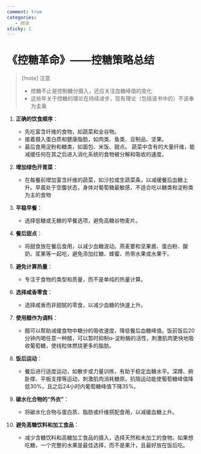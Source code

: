 ```yaml
---
comment: true
categories:
   - 阅读
sticky: 1
---
```

# 《控糖革命》——控糖策略总结
>[!note] 注意
> - 控糖不止是控制糖分摄入，还应关注血糖峰值的变化
> - 这些年关于控糖的理论在持续进步，现有理论（包括该书中的）不该奉为圭臬

1. **正确的饮食顺序**：
   - 先吃富含纤维的食物，如蔬菜和全谷物。
   - 接着摄入蛋白质和健康脂肪，如肉类、鱼类、豆制品、坚果。
   - 最后食用淀粉和糖类，如面包、米饭、甜点。
蔬菜中含有的大量纤维，能减缓任何在其之后进入消化系统的食物被分解和吸收的速度。

2. **增加绿色开胃菜**：
   - 在每餐前增加富含纤维的蔬菜，如沙拉或生蔬菜条，以减缓餐后血糖上升。早晨处于空腹状态，身体对葡萄糖最敏感，不适合吃以糖类和淀粉类为主的食物

3. **平稳早餐**：
   - 选择低糖或无糖的早餐选项，避免高糖谷物麦片。

4. **餐后甜点**：
   - 将甜食放在餐后食用，以减少血糖波动。燕麦要和坚果酱、蛋白粉、酸奶、浆果等一起吃，避免添加红糖、蜂蜜、热带水果或水果干。

5. **避免计算热量**：
   - 专注于食物的类型和质量，而不是单纯的热量计算。

6. **选择咸香零食**：
   - 选择咸香而非甜腻的零食，以减少血糖的快速上升。

7. **使用醋作为调料**：
   - 醋可以帮助减缓食物中糖分的吸收速度，降低餐后血糖峰值。饭前饭后20分钟内喝任意一种醋，可以暂时抑制α-淀粉酶的活性，刺激肌肉更快地吸收葡萄糖，使线粒体燃烧更多的脂肪。

8. **饭后运动**：
   - 餐后进行适度运动，如散步或力量训练，有助于稳定血糖水平。深蹲、俯卧撑、平板支撑等运动，刺激肌肉消耗糖原。抗阻运动能使葡萄糖峰值降低30%，且之后24小时内葡萄糖峰值下降35%。

9. **碳水化合物的“外衣”**：
   - 将碳水化合物与蛋白质、脂肪或纤维搭配食用，以减缓血糖上升。

10. **避免高糖饮料和加工食品**：
    - 减少含糖饮料和高糖加工食品的摄入，选择天然和未加工的食物。如果想吃糖，一个完整的水果是最佳选择，而不是果汁，且最好放在饭后吃。
